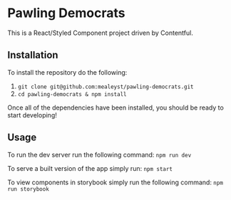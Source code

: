 # Pawling Democrats
This is a React/Styled Component project driven by Contentful.

## Installation
To install the repository do the following:
1. `git clone git@github.com:mealeyst/pawling-democrats.git`
2. `cd pawling-democrats & npm install`

Once all of the dependencies have been installed, you should be ready to start developing!

## Usage
To run the dev server run the following command:
`npm run dev`

To serve a built version of the app simply run:
`npm start`

To view components in storybook simply run the following command:
`npm run storybook`